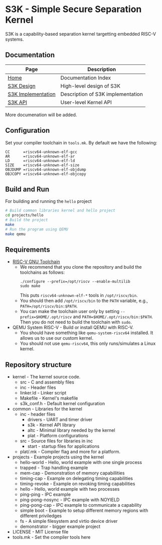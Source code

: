 S3K - Simple Secure Separation Kernel
=====================================

S3K is a capability-based separation kernel targetting embedded RISC-V systems.

Documentation
-------------

| Page | Description |
| --- | --- |
| [Home](https://github.com/kth-step/s3k/wiki)                  | Documentation Index |
| [S3K Design](https://github.com/kth-step/s3k/wiki/S3K-Design) | High-level design of S3K |
| [S3K Implementation](https://github.com/kth-step/s3k/wiki/S3K-Implementation) | Description of S3K implementation |
| [S3K API](https://github.com/kth-step/s3k/wiki/S3K-API)       | User-level Kernel API |

More documenation will be added.

Configuration
-------------

Set your compiler toolchain in `tools.mk`. By default we have the following:
```
CC      =riscv64-unknown-elf-gcc
AR      =riscv64-unknown-elf-ar
LD      =riscv64-unknown-elf-ld
SIZE    =riscv64-unknown-elf-size
OBJDUMP =riscv64-unknown-elf-objdump
OBJCOPY =riscv64-unknown-elf-objcopy
```

Build and Run
-------------

For building and running the `hello` project
```bash
# Build common libraries kernel and hello project
cd projects/hello
# Build the project
make
# Run the program using QEMU
make qemu
```

Requirements
------------

- [RISC-V GNU Toolchain](https://github.com/riscv-collab/riscv-gnu-toolchain) 
  - We recommend that you clone the repository and build the toolchains as follows:
    ```
    ./configure --prefix=/opt/riscv --enable-multilib
    sudo make
    ```
    This puts `riscv64-unknown-elf-*` tools in `/opt/riscv/bin`.
  - You should then add `/opt/riscv/bin` to the `PATH` variable, e.g., `PATH=/opt/riscv/bin:$PATH`.
  - You can make the toolchain user only by setting `--prefix=$HOME/.opt/riscv` and `PATH=$HOME/.opt/riscv/bin:$PATH`.
    Then you do not need to build the toolchain with `sudo`.
- QEMU System RISC-V - Build or install QEMU with RISC-V.
  - You should have something like `qemu-system-riscv64` installed. It allows us to use our custom kernel.
  - You should not use `qemu-riscv64`, this only runs/simulates a Linux kernel.

Repository structure
--------------------

- kernel - The kernel source code.
  - src - C and assembly files
  - inc - Header files
  - linker.ld - Linker script
  - Makefile - Kernel's makefile
  - s3k_conf.h - Default kernel configuration
- common - Libraries for the kernel
  - inc - header files
    - drivers - UART and timer driver
    - s3k - Kernel API library
    - altc - Minimal library needed by the kernel
    - plat - Platform configurations
  - src - Source files for libraries in inc
    - start - startup files for applications
  - plat/<platform>.mk - Compiler flag and more for a platform.
- projects - Example projects using the kernel
  - hello-world - Hello, world example with one single process
  - trapped - Trap handling example
  - mem-cap - Demonstration of memory capabillities
  - timing-cap - Example on delegating timing capabilities
  - timing-revoke - Example on revoking timing capabilities
  - hello - Hello, world example with two processes
  - ping-ping - IPC example
  - ping-pong-nosync - IPC example with NOYIELD
  - ping-pong-cap - IPC example to communicate a capability
  - simple boot - Example to setup different memory regions with different
    priviledges
  - fs - A simple filesystem and virtio device driver  
  - demonstrator - bigger example project
- LICENSE - MIT License file
- tools.mk - Set the compiler tools here

